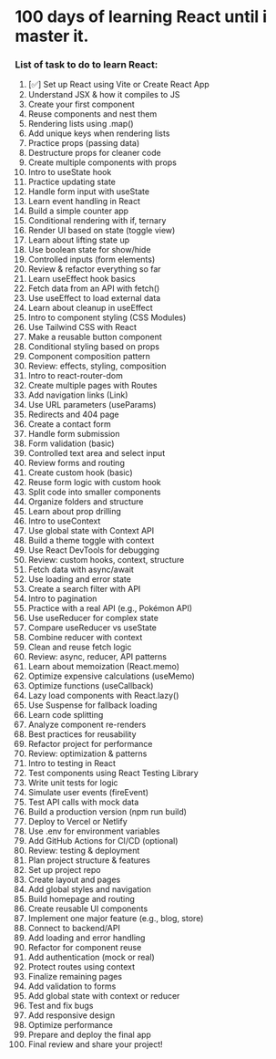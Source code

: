 # 100 days of learning React until i master it.

### List of task to do to learn React:
1. [✅] Set up React using Vite or Create React App
2. Understand JSX & how it compiles to JS
3. Create your first component
4. Reuse components and nest them
5. Rendering lists using .map()
6. Add unique keys when rendering lists
7. Practice props (passing data)
8. Destructure props for cleaner code
9. Create multiple components with props
10.	Intro to useState hook
11.	Practice updating state
12.	Handle form input with useState
13.	Learn event handling in React
14.	Build a simple counter app
15.	Conditional rendering with if, ternary
16.	Render UI based on state (toggle view)
17.	Learn about lifting state up
18.	Use boolean state for show/hide
19.	Controlled inputs (form elements)
20.	Review & refactor everything so far
21.	Learn useEffect hook basics
22.	Fetch data from an API with fetch()
23.	Use useEffect to load external data
24.	Learn about cleanup in useEffect
25.	Intro to component styling (CSS Modules)
26.	Use Tailwind CSS with React
27.	Make a reusable button component
28.	Conditional styling based on props
29.	Component composition pattern
30.	Review: effects, styling, composition
31.	Intro to react-router-dom
32.	Create multiple pages with Routes
33.	Add navigation links (Link)
34.	Use URL parameters (useParams)
35.	Redirects and 404 page
36.	Create a contact form
37.	Handle form submission
38.	Form validation (basic)
39.	Controlled text area and select input
40.	Review forms and routing
41. Create custom hook (basic)
42.	Reuse form logic with custom hook
43.	Split code into smaller components
44.	Organize folders and structure
45.	Learn about prop drilling
46.	Intro to useContext
47.	Use global state with Context API
48.	Build a theme toggle with context
49.	Use React DevTools for debugging
50.	Review: custom hooks, context, structure
51.	Fetch data with async/await
52.	Use loading and error state
53.	Create a search filter with API
54.	Intro to pagination
55.	Practice with a real API (e.g., Pokémon API)
56.	Use useReducer for complex state
57.	Compare useReducer vs useState
58.	Combine reducer with context
59.	Clean and reuse fetch logic
60.	Review: async, reducer, API patterns
61.	Learn about memoization (React.memo)
62.	Optimize expensive calculations (useMemo)
63.	Optimize functions (useCallback)
64.	Lazy load components with React.lazy()
65.	Use Suspense for fallback loading
66.	Learn code splitting
67.	Analyze component re-renders
68.	Best practices for reusability
69.	Refactor project for performance
70.	Review: optimization & patterns
71.	Intro to testing in React
72.	Test components using React Testing Library
73.	Write unit tests for logic
74.	Simulate user events (fireEvent)
75.	Test API calls with mock data
76.	Build a production version (npm run build)
77.	Deploy to Vercel or Netlify
78.	Use .env for environment variables
79.	Add GitHub Actions for CI/CD (optional)
80.	Review: testing & deployment
81.	Plan project structure & features
82.	Set up project repo
83.	Create layout and pages
84.	Add global styles and navigation
85.	Build homepage and routing
86.	Create reusable UI components
87.	Implement one major feature (e.g., blog, store)
88.	Connect to backend/API
89.	Add loading and error handling
90.	Refactor for component reuse
91.	Add authentication (mock or real)
92.	Protect routes using context
93.	Finalize remaining pages
94.	Add validation to forms
95.	Add global state with context or reducer
96.	Test and fix bugs
97.	Add responsive design
98.	Optimize performance
99.	Prepare and deploy the final app
100. Final review and share your project!